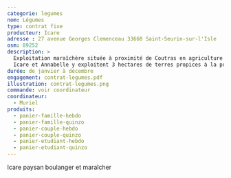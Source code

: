 ```yaml
---
categorie: legumes
nom: Légumes
type: contrat fixe
producteur: Icare
adresse : 27 avenue Georges Clemenceau 33660 Saint-Seurin-sur-l'Isle
osm: 89252
description: >
  Exploitation maraîchère située à proximité de Coutras en agriculture biologique.
  Icare et Annabelle y exploitent 3 hectares de terres propices à la production de légumes bio de saison
durée: de janvier à décembre
engagement: contrat-legumes.pdf
illustration: contrat-legumes.png
commande: voir coordinateur
coordinateur: 
  - Muriel
produits:
  - panier-famille-hebdo
  - panier-famille-quinzo
  - panier-couple-hebdo
  - panier-couple-quinzo
  - panier-etudiant-hebdo
  - panier-etudiant-quinzo
---
```


Icare paysan boulanger et maraîcher
